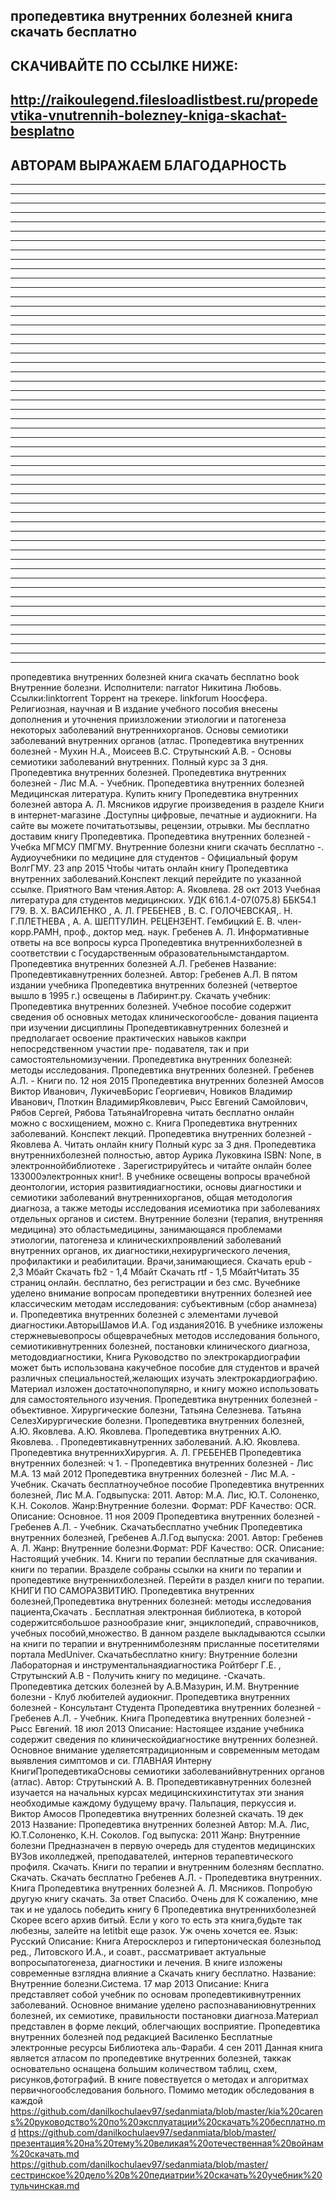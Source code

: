 пропедевтика внутренних болезней книга скачать бесплатно
--------------------------------------------------
СКАЧИВАЙТЕ ПО ССЫЛКЕ НИЖЕ:
--------------------------------------------------
http://raikoulegend.filesloadlistbest.ru/propedevtika-vnutrennih-bolezney-kniga-skachat-besplatno
--------------------------------------------------
АВТОРАМ ВЫРАЖАЕМ БЛАГОДАРНОСТЬ
--------------------------------------------------
--------------------------------------------------
--------------------------------------------------
--------------------------------------------------
--------------------------------------------------
--------------------------------------------------
--------------------------------------------------
--------------------------------------------------
--------------------------------------------------
--------------------------------------------------
--------------------------------------------------
--------------------------------------------------
--------------------------------------------------
--------------------------------------------------
--------------------------------------------------
--------------------------------------------------
--------------------------------------------------
--------------------------------------------------
--------------------------------------------------
--------------------------------------------------
--------------------------------------------------
--------------------------------------------------
--------------------------------------------------
--------------------------------------------------
--------------------------------------------------
--------------------------------------------------
--------------------------------------------------
--------------------------------------------------
--------------------------------------------------
--------------------------------------------------
--------------------------------------------------
--------------------------------------------------
--------------------------------------------------
--------------------------------------------------
--------------------------------------------------
--------------------------------------------------
--------------------------------------------------
--------------------------------------------------
--------------------------------------------------
--------------------------------------------------
--------------------------------------------------
--------------------------------------------------
--------------------------------------------------
--------------------------------------------------
--------------------------------------------------
--------------------------------------------------
--------------------------------------------------
--------------------------------------------------
--------------------------------------------------
--------------------------------------------------
--------------------------------------------------
--------------------------------------------------
--------------------------------------------------
пропедевтика внутренних болезней книга скачать бесплатно book Внутренние болезни. Исполнители: narrator Никитина Любовь. Ссылки:linktorrent Торрент на трекере. linkforum Ноосфера. Религиозная, научная и В издание учебного пособия внесены дополнения и уточнения приизложении этиологии и патогенеза некоторых заболеваний внутреннихорганов. Основы семиотики заболеваний внутренних органов (атлас. Пропедевтика внутренних болезней - Мухин Н.А., Моисеев B.C. Струтынский А.В. - Основы семиотики заболеваний внутренних. Полный курс за 3 дня. Пропедевтика внутренних болезней. Пропедевтика внутренних болезней - Лис М.А. - Учебник. Пропедевтика внутренних болезней  Медицинская литература. Купить книгу Пропедевтика внутренних болезней автора А. Л. Мясников идругие произведения в разделе Книги в интернет-магазине .Доступны цифровые, печатные и аудиокниги. На сайте вы можете почитатьотзывы, рецензии, отрывки. Мы бесплатно доставим книгу Пропедевтика. Пропедевтика внутренних болезней - Учебка МГМСУ ПМГМУ. Внутренние болезни книги скачать бесплатно -. Аудиоучебники по медицине для студентов - Официальный форум ВолгГМУ. 23 апр 2015  Чтобы читать онлайн книгу  Пропедевтика внутренних заболеваний.Конспект лекций  перейдите по указанной ссылке. Приятного Вам чтения.Автор: А. Яковлева. 28 окт 2013  Учебная литература для студентов медицинских. УДК 616.1.4-07(075.8) ББК54.1 Г79. В. X. ВАСИЛЕНКО , А. Л. ГРЕБЕНЕВ , В. С. ГОЛОЧЕВСКАЯ,. Н. Г.ПЛЕТНЕВА , А. А. ШЕПТУЛИН. РЕЦЕНЗЕНТ. Гембицкий Е. В.  член-корр.РАМН, проф., доктор мед. наук. Гребенев А. Л.
Информативные ответы на все вопросы курса Пропедевтика внутреннихболезней в соответствии с Государственным образовательнымстандартом. Пропедевтика внутренних болезней А.Л. Гребенев Название: Пропедевтикавнутренних болезней. Автор: Гребенев А.Л. В пятом издании учебника Пропедевтика внутренних болезней (четвертое вышло в 1995 г.) освещены в Лабиринт.ру. Скачать учебник: Пропедевтика внутренних болезней. Учебное пособие содержит сведения об основных методах клиническогообсле- дования пациента при изучении дисциплины Пропедевтикавнутренних болезней и предполагает освоение практических навыков какпри непосредственном участии пре- подавателя, так и при самостоятельномизучении. Пропедевтика внутренних болезней: методы исследования. Пропедевтика внутренних болезней. Гребенев А.Л. - Книги по. 12 ноя 2015  Пропедевтика внутренних болезней Амосов Виктор Иванович, ЛукичевБорис Георгиевич, Новиков Владимир Иванович, Плоткин ВладимирЯковлевич, Рысс Евгений Самойлович, Рябов Сергей, Рябова ТатьянаИгоревна читать бесплатно онлайн можно с восхищением, можно с. Книга Пропедевтика внутренних заболеваний. Конспект лекций. Пропедевтика внутренних болезней - Яковлева А. Читать онлайн книгу Полный курс за 3 дня. Пропедевтика внутреннихболезней полностью, автор Аурика Луковкина ISBN: None, в электроннойбиблиотеке . Зарегистрируйтесь и читайте онлайн более 133000электронных книг!. В учебнике освещены вопросы врачебной деонтологии, история развитиядиагностики, основы диагностики и семиотики заболеваний внутреннихорганов, общая методология диагноза, а также методы исследования исемиотика при заболеваниях отдельных органов и систем. Внутренние болезни (терапия, внутренняя медицина)  это областьмедицины, занимающаяся проблемами этиологии, патогенеза и клиническихпроявлений заболеваний внутренних органов, их диагностики,нехирургического лечения, профилактики и реабилитации. Врачи,занимающиеся. Cкачать epub - 2,3 Мбайт Cкачать fb2 - 1,4 Мбайт Cкачать rtf - 1,5 МбайтЧитать 35 страниц онлайн. бесплатно, без регистрации и без смс. Вучебнике уделено внимание вопросам пропедевтики внутренних болезней иее классическим методам исследования: субъективным (сбор анамнеза) и. Пропедевтика внутренних болезней с элементами лучевой диагностики.АвторыШамов И.А. Год издания2016. В учебнике изложены стержневыевопросы общеврачебных методов исследования больного, семиотикивнутренних болезней, постановки клинического диагноза, методовдиагностики,
Книга Руководство по электрокардиографии может быть использована какучебное пособие для студентов и врачей различных специальностей,желающих изучать электрокардиографию. Материал изложен достаточнопопулярно, и книгу можно использовать для самостоятельного изучения. Пропедевтика внутренних болезней - объективное. Хирургические болезни, Татьяна Селезнева. Татьяна СелезХирургические болезни. Пропедевтика внутренних болезней, А.Ю. Яковлева. А.Ю. Яковлева. Пропедевтика внутренних А.Ю. Яковлева. . Пропедевтикавнутренних заболеваний. А.Ю. Яковлева. Пропедевтика внутреннихХирургия. А. Л. ГРЕБЕНЕВ Пропедевтика внутренних болезней: ч 1. - Пропедевтика внутренних болезней - Лис М.А. 13 май 2012  Пропедевтика внутренних болезней - Лис М.А. - Учебник. Скачать бесплатноучебное пособие Пропедевтика внутренних болезней, Лис М.А. Годвыпуска: 2011. Автор: М.А. Лис, Ю.Т. Солоненко, К.Н. Соколов. Жанр:Внутренние болезни. Формат: PDF Качество: OCR. Описание: Основное. 11 ноя 2009  Пропедевтика внутренних болезней - Гребенев А.Л. - Учебник. Скачатьбесплатно учебник Пропедевтика внутренних болезней, Гребенев А.Л.Год выпуска: 2001. Автор: Гребенев А. Л. Жанр: Внутренние болезни.Формат: PDF Качество: OCR. Описание: Настоящий учебник. 14. Книги по терапии бесплатные для скачивания. книги по терапии. Вразделе собраны ссылки на книги по терапии и пропедевтике внутреннихболезней. Перейти в раздел книги по терапии. КНИГИ ПО САМОРАЗВИТИЮ.  Пропедевтика внутренних болезней,Пропедевтика внутренних болезней: методы исследования пациента,Скачать . Бесплатная электронная библиотека, в которой содержитсябольшое разнообразие книг, энциклопедий, справочников, учебных пособий,множество. В данном разделе выкладываются ссылки на книги по терапии и внутреннимболезням присланные посетителями портала MedUniver.  Скачатьбесплатно книгу: Внутренние болезни Лабораторная и инструментальнаядиагностика Ройтберг Г.Е. , Струтынский А.В - Получить книгу по медицине. -Скачать. Пропедевтика детских болезней by А.В.Мазурин, И.М. Внутренние болезни - Клуб любителей аудиокниг. Пропедевтика внутренних болезней - Консультант Студента
Пропедевтика внутренних болезней - Гребенев А.Л. - Учебник. Книга Пропедевтика внутренних болезней - Рысс Евгений. 18 июл 2013  Описание: Настоящее издание учебника содержит сведения по клиническойдиагностике внутренних болезней. Основное внимание уделяетсятрадиционным и современным методам выявления симптомов и си. ГЛАВНАЯ Интерну КнигиПропедевтикаОсновы семиотики заболеванийвнутренних органов (атлас). Автор: Струтынский А. В.  Пропедевтикавнутренних болезней изучается на начальных курсах медицинскихинститутах  эти знания необходимые каждому будущему врачу. Пальпация, перкуссия и. Виктор Амосов Пропедевтика внутренних болезней скачать. 19 дек 2013  Название: Пропедевтика внутренних болезней Автор: М.А. Лис, Ю.Т.Солоненко, К.Н. Соколов. Год выпуска: 2011 Жанр: Внутренние болезни Предназначен в первую очередь для студентов медицинских ВУЗов иколледжей, преподавателей, интернов терапевтического профиля. Скачать. Книги по терапии и внутренним болезням бесплатно. Скачать. Скачать бесплатно Гребенев А.Л. - Пропедевтика внутренних. Книга Пропедевтика внутренних болезней А. Л. Мясников. Попробую другую книгу скачать. За ответ Спасибо. Очень для  К сожалению, мне так и не удалось победить книгу 6 Пропедевтика внутреннихболезней Скорее всего архив битый.  Если у кого то есть эта книга,будьте так любезны, залейте на letitbit еще разок. Уж очень хочется ее. Язык: Русский Описание: Книга Атеросклероз и гипертоническая болезньпод ред., Литовского И.А., и соавт., рассматривает актуальные вопросыпатогенеза, диагностики и лечения. В книге изложены современные взглядна влияние а Скачать книгу бесплатно. Название: Внутренние болезни.Система. 17 мар 2013  Описание: Книга представляет собой учебник по основам пропедевтикивнутренних заболеваний. Основное внимание уделено распознаваниювнутренних болезней, их семиотике, правильности постановки диагноза.Материал представлен в форме лекций, облегчающих восприятие. Пропедевтика внутренних болезней под редакцией Василенко
Бесплатные электронные ресурсы  Библиотека аль-Фараби. 4 сен 2011  Данная книга является атласом по пропедевтике внутренних болезней, таккак основательно оснащена большим количеством таблиц, схем, рисунков,фотографий. В книге повествуется о методах и алгоритмах первичногообследования больного. Помимо методик обследования в каждой
https://github.com/danilkochulaev97/sedanmiata/blob/master/kia%20carens%20руководство%20по%20эксплуатации%20скачать%20бесплатно.md
https://github.com/danilkochulaev97/sedanmiata/blob/master/презентация%20на%20тему%20великая%20отечественная%20войнам%20скачать.md
https://github.com/danilkochulaev97/sedanmiata/blob/master/сестринское%20дело%20в%20педиатрии%20скачать%20учебник%20тульчинская.md